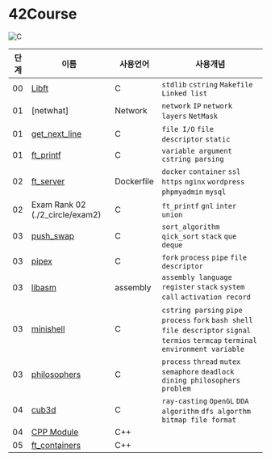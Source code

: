 # 42Course
![C](https://img.shields.io/badge/c-%2300599C.svg?style=for-the-badge&logo=c&logoColor=white)

| 단계    | 이름                                                                             | 사용언어      | 사용개념                                                                                                                  |
| ------ | ------------------------------------------------------------------------------- | ----------- | ---------------------------------------------------------------------------------------------------------------------- |
| 00     | [Libft](./0_circle/libft)                                                       | C           | `stdlib` `cstring` `Makefile` `Linked list`                                                                            |
| 01     | [netwhat]                                                                       | Network     | `network` `IP` `network layers` `NetMask`                                                                              |
| 01     | [get_next_line](./1_circle/gnl)                                             | C           | `file I/O` `file descriptor` `static`                                                                                  |         
| 01     | [ft_printf](./1_circle/ft_printf)                                                     | C           | `variable argument` `cstring parsing`                                                                                  |
| 02     | [ft_server](./2_circle/ft_server)                                                     | Dockerfile  | `docker` `container` `ssl` `https` `nginx` `wordpress` `phpmyadmin` `mysql`                                            |
| 02     | Exam Rank 02 (./2_circle/exam2)                                                                   | C           | `ft_printf` `gnl` `inter` `union`                                                                                      |
| 03     | [push_swap](./2_circle/push_swap)                                               | C           | `sort_algorithm` `qick_sort` `stack` `que` `deque`                                                                     |
| 03     | [pipex](./2_circle/pipex)                                                       | C           | `fork` `process` `pipe` `file descriptor`                                                                              |
| 03     | [libasm](./3_circle/libasm)                                                     | assembly    | `assembly language` `register` `stack` `system call` `activation record`                                               |
| 03     | [minishell](./3_circle/minishell)                                               | C           | `cstring parsing` `pipe` `process` `fork` `bash shell` `file descriptor` `signal`  `termios`  `termcap` `terminal`  `environment variable`                                                   |
| 03     | [philosophers](./3_circle/Philosophers)                                         | C           | `process` `thread` `mutex` `semaphore` `deadlock` `dining philosophers problem`                                        |
| 04     | [cub3d](./4_circle/cub3d)                                                       | C           | `ray-casting` `OpenGL` `DDA algorithm` `dfs algorthm` `bitmap file format`                                             |
| 04     | [CPP Module](./4_circle/cpp_module)                                             | C++         | |
| 05     | [ft_containers](./5_circle/ft_containers)                                       | C++         |  |
